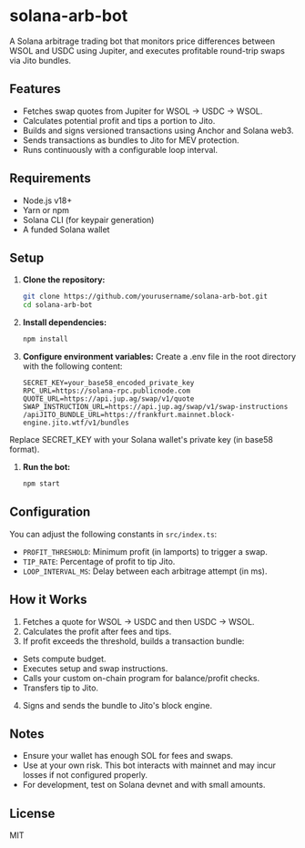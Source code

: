 # solana-arb-bot

A Solana arbitrage trading bot that monitors price differences between WSOL and
USDC using Jupiter, and executes profitable round-trip swaps via Jito bundles.

## Features

- Fetches swap quotes from Jupiter for WSOL → USDC → WSOL.
- Calculates potential profit and tips a portion to Jito.
- Builds and signs versioned transactions using Anchor and Solana web3.
- Sends transactions as bundles to Jito for MEV protection.
- Runs continuously with a configurable loop interval.

## Requirements

- Node.js v18+
- Yarn or npm
- Solana CLI (for keypair generation)
- A funded Solana wallet

## Setup

1. **Clone the repository:**

   ```sh
   git clone https://github.com/yourusername/solana-arb-bot.git
   cd solana-arb-bot
   ```

2. **Install dependencies:**

   ```sh
   npm install
   ```

3. **Configure environment variables:** 
Create a .env file in the root directory with the following content:

   ```
   SECRET_KEY=your_base58_encoded_private_key
   RPC_URL=https://solana-rpc.publicnode.com
   QUOTE_URL=https://api.jup.ag/swap/v1/quote
   SWAP_INSTRUCTION_URL=https://api.jup.ag/swap/v1/swap-instructions
   /apiJITO_BUNDLE_URL=https://frankfurt.mainnet.block-engine.jito.wtf/v1/bundles
   ```

Replace SECRET_KEY with your Solana wallet's private key (in base58 format).

1. **Run the bot:**

   ```sh
   npm start
   ```

## Configuration

You can adjust the following constants in `src/index.ts`:

- `PROFIT_THRESHOLD`: Minimum profit (in lamports) to trigger a swap.
- `TIP_RATE`: Percentage of profit to tip Jito.
- `LOOP_INTERVAL_MS`: Delay between each arbitrage attempt (in ms).

## How it Works

1. Fetches a quote for WSOL → USDC and then USDC → WSOL.
2. Calculates the profit after fees and tips.
3. If profit exceeds the threshold, builds a transaction bundle:

- Sets compute budget.
- Executes setup and swap instructions.
- Calls your custom on-chain program for balance/profit checks.
- Transfers tip to Jito.

4. Signs and sends the bundle to Jito's block engine.

## Notes

- Ensure your wallet has enough SOL for fees and swaps.
- Use at your own risk. This bot interacts with mainnet and may incur losses if
  not configured properly.
- For development, test on Solana devnet and with small amounts.

## License

MIT
